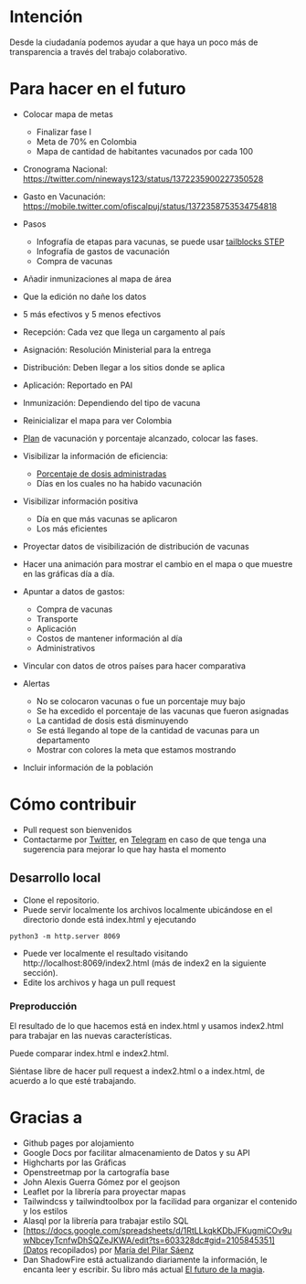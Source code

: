 # Intención

Desde la ciudadanía podemos ayudar a que haya un poco más de transparencia a través del trabajo colaborativo.

# Para hacer en el futuro

* Colocar mapa de metas
    * Finalizar fase I
    * Meta de 70% en Colombia
    * Mapa de cantidad de habitantes vacunados por cada 100

* Cronograma Nacional: https://twitter.com/nineways123/status/1372235900227350528
* Gasto en Vacunación: https://mobile.twitter.com/ofiscalpuj/status/1372358753534754818

* Pasos
    * Infografía de etapas para vacunas, se puede usar [tailblocks STEP](https://tailblocks.cc/)
    * Infografía de gastos de vacunación
    * Compra de vacunas

* Añadir inmunizaciones al mapa de área

* Que la edición no dañe los datos
* 5 más efectivos y 5 menos efectivos
* Recepción: Cada vez que llega un cargamento al país
* Asignación: Resolución Ministerial para la entrega
* Distribución: Deben llegar a los sitios donde se aplica
* Aplicación: Reportado en PAI
* Inmunización: Dependiendo del tipo de vacuna
* Reinicializar el mapa para ver Colombia
* [Plan](https://twitter.com/mapisaro/status/1364800305020428292/photo/3) de vacunación y porcentaje alcanzado, colocar las fases.
* Visibilizar la información de eficiencia:
    * [Porcentaje de dosis administradas](https://twitter.com/rundav5/status/1366560712349351936)
    * Días en los cuales no ha habido vacunación
* Visibilizar información positiva
    * Día en que más vacunas se aplicaron
    * Los más eficientes

* Proyectar datos de visibilización de distribución de vacunas
* Hacer una animación para mostrar el cambio en el mapa o que muestre en las gráficas día a día.

* Apuntar a datos de gastos:
    * Compra de vacunas
    * Transporte
    * Aplicación
    * Costos de mantener información al día
    * Administrativos

* Vincular con datos de otros países para hacer comparativa

* Alertas
    * No se colocaron vacunas o fue un porcentaje muy bajo
    * Se ha excedido el porcentaje de las vacunas que fueron asignadas
    * La cantidad de dosis está disminuyendo
    * Se está llegando al tope de la cantidad de vacunas para un departamento
    * Mostrar con colores la meta que estamos mostrando

* Incluir información de la población



# Cómo contribuir

- Pull request son bienvenidos
- Contactarme por [Twitter](https://twitter.com/ikks), en [Telegram](https://t.me/ikks0) en caso de que tenga una sugerencia para mejorar lo que hay hasta el momento

## Desarrollo local

- Clone el repositorio.
- Puede servir localmente los archivos localmente ubicándose en el directorio donde está index.html y ejecutando
```
python3 -m http.server 8069
```
- Puede ver localmente el resultado visitando http://localhost:8069/index2.html (más de index2 en la siguiente sección).
- Edite los archivos y haga un pull request

### Preproducción

El resultado de lo que hacemos está en index.html y usamos index2.html para trabajar en las nuevas características.

Puede comparar index.html e index2.html.

Siéntase libre de hacer pull request a index2.html o a index.html, de acuerdo a lo que esté trabajando.

# Gracias a

* Github pages por alojamiento
* Google Docs por facilitar almacenamiento de Datos y su API
* Highcharts por las Gráficas
* Openstreetmap por la cartografía base
* John Alexis Guerra Gómez por el geojson
* Leaflet por la librería para proyectar mapas
* Tailwindcss y tailwindtoolbox por la facilidad para organizar el contenido y los estilos
* Alasql por la librería para trabajar estilo SQL
* [https://docs.google.com/spreadsheets/d/1RtLLkqkKDbJFKugmiCOv9uwNbceyTcnfwDhSQZeJKWA/edit?ts=603328dc#gid=2105845351](Datos recopilados) por [María del Pilar Sáenz](https://twitter.com/mapisaro/)
* Dan ShadowFire está actualizando diariamente la información, le encanta leer y escribir. Su libro más actual [El futuro de la magia](https://www.wattpad.com/story/212268083?utm_source=android&utm_medium=org.telegram.messenger&utm_content=story_info&wp_page=story_details_button&wp_uname=Dan_Shadowfire&wp_originator=Ku8DXXA8AvO0%2BrR7S%2BUFOz89LqG3PlgD%2Fd17HQ%2FQe0K8x2i1pEeMqDbByYznSCYOu9iBnElnTek2Xpppbm63cLwXb0mG4p0fsLb8TeCCha689eFR6NkzgRC3vPBRwcpn).
